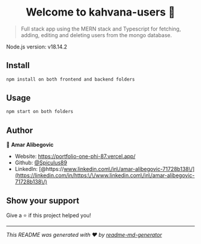<h1 align="center">Welcome to kahvana-users 👋</h1>
<p>
</p>

> Full stack app using the MERN stack and Typescript for fetching, adding, editing and deleting users from the mongo database.

Node.js version: v18.14.2

## Install

```sh
npm install on both frontend and backend folders
```

## Usage

```sh
npm start on both folders
```

## Author

👤 **Amar Alibegovic**

* Website: https://portfolio-one-phi-87.vercel.app/
* Github: [@Spiculus89](https://github.com/Spiculus89)
* LinkedIn: [@https:\/\/www.linkedin.com\/in\/amar-alibegovic-71728b138\/](https://linkedin.com/in/https:\/\/www.linkedin.com\/in\/amar-alibegovic-71728b138\/)

## Show your support

Give a ⭐️ if this project helped you!

***
_This README was generated with ❤️ by [readme-md-generator](https://github.com/kefranabg/readme-md-generator)_